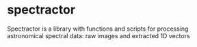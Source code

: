# spectractor
Spectractor is a library with functions and scripts for processing astronomical spectral data: raw images and extracted 1D vectors
